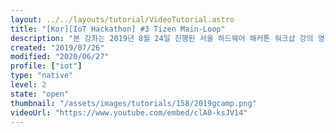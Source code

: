 ```yaml
---
layout: ../../layouts/tutorial/VideoTutorial.astro
title: "[Kor][IoT Hackathon] #3 Tizen Main-Loop"
description: "본 강좌는 2019년 8월 24일 진행된 서울 하드웨어 해커톤 워크샵 강의 영상입니다."
created: "2019/07/26"
modified: "2020/06/27"
profile: ["iot"]
type: "native"
level: 2
state: "open"
thumbnail: "/assets/images/tutorials/158/2019gcamp.png"
videoUrl: "https://www.youtube.com/embed/clA0-ksJV14"
---
```

